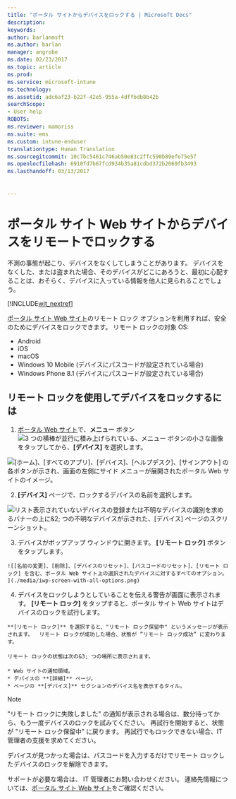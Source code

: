 ```yaml
---
title: "ポータル サイトからデバイスをロックする | Microsoft Docs"
description: 
keywords: 
author: barlanmsft
ms.author: barlan
manager: angrobe
ms.date: 02/23/2017
ms.topic: article
ms.prod: 
ms.service: microsoft-intune
ms.technology: 
ms.assetid: adc6af23-b22f-42e5-955a-4dffbdb8b42b
searchScope:
- User help
ROBOTS: 
ms.reviewer: mamoriss
ms.suite: ems
ms.custom: intune-enduser
translationtype: Human Translation
ms.sourcegitcommit: 10c7bc5461c746ab50e83c2ffc590b89efe75e5f
ms.openlocfilehash: 6910fd7b67fcd934b35a81cdbd372b2069fb3493
ms.lasthandoff: 03/13/2017


---
```


# <a name="remotely-lock-your-device-from-the-company-portal-website"></a>ポータル サイト Web サイトからデバイスをリモートでロックする

不測の事態が起こり、デバイスをなくしてしまうことがあります。 デバイスをなくした、または盗まれた場合、そのデバイスがどこにあろうと、最初に心配することは、おそらく、デバイスに入っている情報を他人に見られることでしょう。

[!INCLUDE[wit_nextref](includes/end-user-password-guidance.md)]

[ポータル サイト Web サイト](http://portal.manage.microsoft.com)のリモート ロック オプションを利用すれば、安全のためにデバイスをロックできます。 リモート ロックの対象 OS:

* Android
* iOS
* macOS
* Windows 10 Mobile (デバイスにパスコードが設定されている場合)
* Windows Phone 8.1 (デバイスにパスコードが設定されている場合)

## <a name="to-use-remote-lock-to-lock-your-device"></a>リモート ロックを使用してデバイスをロックするには

1.    [ポータル Web サイト](http://portal.manage.microsoft.com)で、__メニュー__ ボタン ![3 つの横棒が並行に積み上げられている、メニュー ボタンの小さな画像](/Intune/whats-new/media/CP_hamburger_menu.png) をタップしてから、__[デバイス]__ を選択します。

  ![[ホーム]、[すべてのアプリ]、[デバイス]、[ヘルプデスク]、[サインアウト] の各ボタンが示され、画面の左側にサイド メニューが展開されたポータル Web サイトのイメージ。](/media/iwp-expanded-sidebar.png)

2. __[デバイス]__ ページで、ロックするデバイスの名前を選択します。

  ![リスト表示されていないデバイスの登録または不明なデバイスの識別を求めるバナーの上に&2; つの不明なデバイスが示された、[デバイス] ページのスクリーンショット。](./media/macOS_enroll_002_tap_here_banner.png)

3.    デバイスがポップアップ ウィンドウに開きます。 **[リモート ロック]** ボタンをタップします。

    ![[名前の変更]、[削除]、[デバイスのリセット]、[パスコードのリセット]、[リモート ロック] を含む、ポータル Web サイト上の選択されたデバイスに対するすべてのオプション。 ](./media/iwp-screen-with-all-options.png)

4.    デバイスをロックしようとしていることを伝える警告が画面に表示されます。 **[リモート ロック]** をタップすると、ポータル サイト Web サイトはデバイスのロックを試行します。

    **[リモート ロック]** を選択すると、"リモート ロック保留中" というメッセージが表示されます。  リモート ロックが成功した場合、状態が ”リモート ロック成功” に変わります。

    リモート ロックの状態は次の&3; つの場所に表示されます。

    * Web サイトの通知領域。
    * デバイスの **[詳細]** ページ。
    * ページの **[デバイス]** セクションのデバイス名を表示するタイル。

> [!Note]
> "リモート ロックに失敗しました" の通知が表示される場合は、数分待ってから、もう一度デバイスのロックを試みてください。 再試行を開始すると、状態が "リモート ロック保留中" に戻ります。 再試行でもロックできない場合、IT 管理者の支援を求めてください。

デバイスが見つかった場合は、パスコードを入力するだけでリモート ロックしたデバイスのロックを解除できます。

サポートが必要な場合は、 IT 管理者にお問い合わせください。 連絡先情報については、[ポータル サイト Web サイト](http://portal.manage.microsoft.com)をご確認ください。

